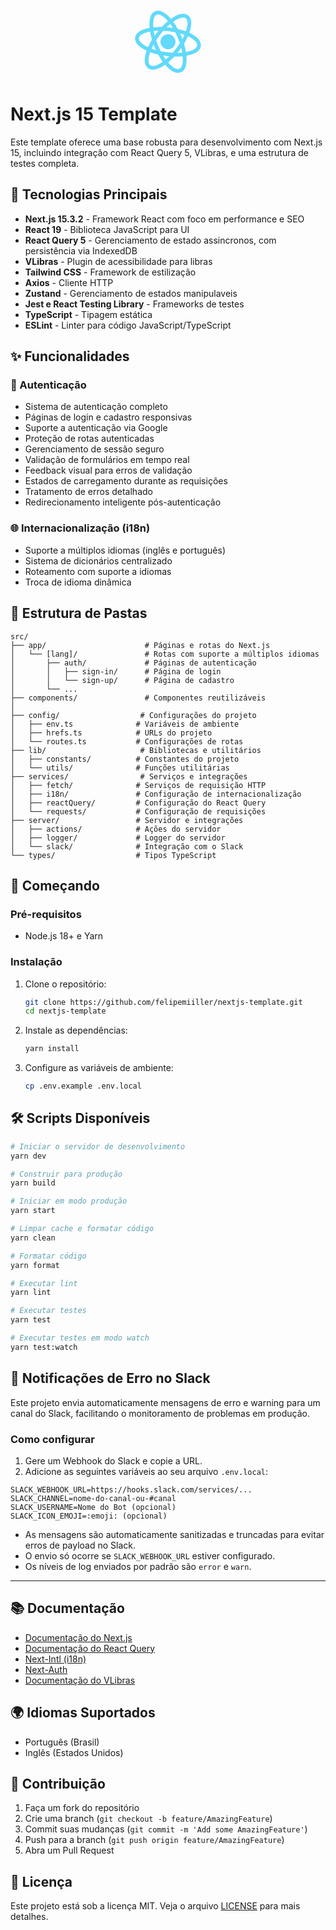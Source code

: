 <div align="center">
  <svg width="120" height="120" viewBox="0 0 600 600" fill="none" xmlns="http://www.w3.org/2000/svg">
    <g>
      <animateTransform attributeName="transform" attributeType="XML" type="rotate" from="0 300 300" to="360 300 300" dur="6s" repeatCount="indefinite"/>
      <ellipse cx="300" cy="300" rx="250" ry="100" stroke="#61DAFB" stroke-width="30" fill="none"/>
      <ellipse cx="300" cy="300" rx="250" ry="100" stroke="#61DAFB" stroke-width="30" fill="none" transform="rotate(60 300 300)"/>
      <ellipse cx="300" cy="300" rx="250" ry="100" stroke="#61DAFB" stroke-width="30" fill="none" transform="rotate(120 300 300)"/>
      <circle cx="300" cy="300" r="60" fill="#61DAFB"/>
    </g>
  </svg>
</div>

# Next.js 15 Template

Este template oferece uma base robusta para desenvolvimento com Next.js 15, incluindo integração com React Query 5, VLibras, e uma estrutura de testes completa.

## 🚀 Tecnologias Principais

- **Next.js 15.3.2** - Framework React com foco em performance e SEO
- **React 19** - Biblioteca JavaScript para UI
- **React Query 5** - Gerenciamento de estado assincronos, com persistência via IndexedDB
- **VLibras** - Plugin de acessibilidade para libras
- **Tailwind CSS** - Framework de estilização
- **Axios** - Cliente HTTP
- **Zustand** - Gerenciamento de estados manipulaveis
- **Jest e React Testing Library** - Frameworks de testes
- **TypeScript** - Tipagem estática
- **ESLint** - Linter para código JavaScript/TypeScript

## ✨ Funcionalidades

### 🔐 Autenticação
- Sistema de autenticação completo 
- Páginas de login e cadastro responsivas
- Suporte a autenticação via Google
- Proteção de rotas autenticadas
- Gerenciamento de sessão seguro
- Validação de formulários em tempo real
- Feedback visual para erros de validação
- Estados de carregamento durante as requisições
- Tratamento de erros detalhado
- Redirecionamento inteligente pós-autenticação

### 🌐 Internacionalização (i18n)
- Suporte a múltiplos idiomas (inglês e português)
- Sistema de dicionários centralizado
- Roteamento com suporte a idiomas
- Troca de idioma dinâmica

## 📁 Estrutura de Pastas

```
src/
├── app/                      # Páginas e rotas do Next.js
│   └── [lang]/               # Rotas com suporte a múltiplos idiomas
│       ├── auth/             # Páginas de autenticação
│       │   ├── sign-in/      # Página de login
│       │   └── sign-up/      # Página de cadastro
│       └── ...
├── components/               # Componentes reutilizáveis
│ 
├── config/                  # Configurações do projeto
│   ├── env.ts              # Variáveis de ambiente
│   ├── hrefs.ts            # URLs do projeto
│   └── routes.ts           # Configurações de rotas
├── lib/                     # Bibliotecas e utilitários
│   ├── constants/          # Constantes do projeto
│   └── utils/              # Funções utilitárias
├── services/                # Serviços e integrações
│   ├── fetch/              # Serviços de requisição HTTP
│   ├── i18n/               # Configuração de internacionalização
│   ├── reactQuery/         # Configuração do React Query
│   └── requests/           # Configuração de requisições
├── server/                 # Servidor e integrações
│   ├── actions/            # Ações do servidor
│   ├── logger/             # Logger do servidor
│   └── slack/              # Integração com o Slack
└── types/                  # Tipos TypeScript
```

## 🚀 Começando

### Pré-requisitos

- Node.js 18+ e Yarn

### Instalação

1. Clone o repositório:
   ```bash
   git clone https://github.com/felipemiiller/nextjs-template.git
   cd nextjs-template
   ```

2. Instale as dependências:
   ```bash
   yarn install
   ```

3. Configure as variáveis de ambiente:
   ```bash
   cp .env.example .env.local
   ```


## 🛠️ Scripts Disponíveis

```bash
# Iniciar o servidor de desenvolvimento
yarn dev

# Construir para produção
yarn build

# Iniciar em modo produção
yarn start

# Limpar cache e formatar código
yarn clean

# Formatar código
yarn format

# Executar lint
yarn lint

# Executar testes
yarn test

# Executar testes em modo watch
yarn test:watch

```

## 🚨 Notificações de Erro no Slack

Este projeto envia automaticamente mensagens de erro e warning para um canal do Slack, facilitando o monitoramento de problemas em produção.

### Como configurar

1. Gere um Webhook do Slack e copie a URL.
2. Adicione as seguintes variáveis ao seu arquivo `.env.local`:
```env
SLACK_WEBHOOK_URL=https://hooks.slack.com/services/...
SLACK_CHANNEL=nome-do-canal-ou-#canal
SLACK_USERNAME=Nome do Bot (opcional)
SLACK_ICON_EMOJI=:emoji: (opcional)
```

- As mensagens são automaticamente sanitizadas e truncadas para evitar erros de payload no Slack.
- O envio só ocorre se `SLACK_WEBHOOK_URL` estiver configurado.
- Os níveis de log enviados por padrão são `error` e `warn`.

---

## 📚 Documentação

- [Documentação do Next.js](https://nextjs.org/docs)
- [Documentação do React Query](https://tanstack.com/query/latest/docs)
- [Next-Intl (i18n)](https://next-intl-docs.vercel.app/)
- [Next-Auth](https://next-auth.js.org/)
- [Documentação do VLibras](https://vlibras.gov.br/)

## 🌍 Idiomas Suportados

- Português (Brasil)
- Inglês (Estados Unidos)

## 🤝 Contribuição

1. Faça um fork do repositório
2. Crie uma branch (`git checkout -b feature/AmazingFeature`)
3. Commit suas mudanças (`git commit -m 'Add some AmazingFeature'`)
4. Push para a branch (`git push origin feature/AmazingFeature`)
5. Abra um Pull Request

## 📝 Licença

Este projeto está sob a licença MIT. Veja o arquivo [LICENSE](LICENSE) para mais detalhes.
